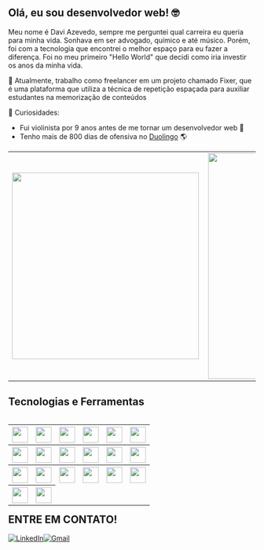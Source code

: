 ## Olá, eu sou desenvolvedor web! 🤓

Meu nome é Davi Azevedo, sempre me perguntei qual carreira eu queria para minha vida. Sonhava em ser advogado, químico e até músico. Porém, foi com a tecnologia que encontrei o melhor espaço para eu fazer a diferença. Foi no meu primeiro "Hello World" que decidi como iria investir os anos da minha vida.

🔭 Atualmente, trabalho como freelancer em um projeto chamado Fixer, que é uma plataforma que utiliza a técnica de repetição espaçada para auxiliar estudantes na memorização de conteúdos

🌱 Curiosidades:

- Fui violinista por 9 anos antes de me tornar um desenvolvedor web 🎻
- Tenho mais de 800 dias de ofensiva no [Duolingo](https://www.duolingo.com/profile/daviazev) 🌎

<center>
<table>
    <tr>
        <td><img width="380px" align="left" src="https://github-readme-stats.vercel.app/api/top-langs/?username=daviazev&hide=html&layout=compact&theme=buefy" /></td>
        <td><img width="460px" align="left" src="https://github-readme-stats.vercel.app/api?username=daviazev&theme=buefy"/></td>
    </tr>
</table>
</center>

<h2 align="left">Tecnologias e Ferramentas</h2>
<table width="320px" align="left" border="0">
    <tr>
    <th><img height="32px" src="https://img.shields.io/badge/HTML5-E34F26?style=for-the-badge&logo=html5&logoColor=white"></th>
    <th><img height="32px" src="https://img.shields.io/badge/CSS3-1572B6?style=for-the-badge&logo=css3&logoColor=white"></th>
    <th><img height="32px" src="https://img.shields.io/badge/JavaScript-F7DF1E?style=for-the-badge&logo=javascript&logoColor=black"></th>
    <th><img height="32px" src="https://img.shields.io/badge/React-20232A?style=for-the-badge&logo=react&logoColor=61DAFB"></th>
    <th><img height="32px" src="https://img.shields.io/badge/React_Router-CA4245?style=for-the-badge&logo=react-router&logoColor=white"></th>
    <th><img height="32px" src="https://camo.githubusercontent.com/81aeb1a947697457dbf01915ba8bb60e4bcf0c9003fc2d62659be9d5d5b47317/68747470733a2f2f696d672e736869656c64732e696f2f62616467652f74657374696e672532306c6962726172792d3332333333303f7374796c653d666f722d7468652d6261646765266c6f676f3d74657374696e672d6c696272617279266c6f676f436f6c6f723d726564"></th>
    </tr>
    <tr>
    <th><img height="32px" src="https://camo.githubusercontent.com/5ec7b7ed343219da6b2213349bacdc389803950b5298464b35e76f7ab6ccf27d/68747470733a2f2f696d672e736869656c64732e696f2f62616467652f4a6573742d4332313332353f7374796c653d666f722d7468652d6261646765266c6f676f3d6a657374266c6f676f436f6c6f723d7768697465"></th>
    <th><img height="32px" src="https://img.shields.io/badge/Redux-593D88?style=for-the-badge&logo=redux&logoColor=white"></th>
    <th><img height="32px" src="https://img.shields.io/badge/Node.js-43853D?style=for-the-badge&logo=node.js&logoColor=white"></th>
    <th><img height="32px" src="https://img.shields.io/badge/MySQL-00000F?style=for-the-badge&logo=mysql&logoColor=white"></th>
    <th><img height="32px" src="https://img.shields.io/badge/MongoDB-4EA94B?style=for-the-badge&logo=mongodb&logoColor=white"></th>
    <th><img height="32px" src="https://camo.githubusercontent.com/6c50eb6f911b1bcb4c0b790fb5e908bf896c525685839fa802c41349dcd1c8bf/68747470733a2f2f696d672e736869656c64732e696f2f62616467652f53657175656c697a652d3532423045373f7374796c653d666f722d7468652d6261646765266c6f676f3d53657175656c697a65266c6f676f436f6c6f723d7768697465"></th>
    </tr>
    <tr>
    <th><img height="32px" src="https://img.shields.io/badge/TypeScript-007ACC?style=for-the-badge&logo=typescript&logoColor=white"></th>
    <th><img height="32px" src="https://camo.githubusercontent.com/7f73136d92799b19be179d1ed87b461120c35ed917c7d5ab59a7606209da7bd3/68747470733a2f2f696d672e736869656c64732e696f2f62616467652f457870726573732e6a732d3030303030303f7374796c653d666f722d7468652d6261646765266c6f676f3d65787072657373266c6f676f436f6c6f723d7768697465"></th>
    <th><img height="32px" src="https://camo.githubusercontent.com/0482f5dbf5f28178254184a78d0fd79051d8844d34c645ac44220befd3226f45/68747470733a2f2f696d672e736869656c64732e696f2f62616467652f6d6f6368612e6a732d3332333333303f7374796c653d666f722d7468652d6261646765266c6f676f3d6d6f636861266c6f676f436f6c6f723d42726f776e"></th>
    <th><img height="32px" src="https://camo.githubusercontent.com/d2f61ea606862e8362d246f4554f1cc9cbf220c4aaf8d4530d138605488eacb9/68747470733a2f2f696d672e736869656c64732e696f2f62616467652f636861692e6a732d3332333333303f7374796c653d666f722d7468652d6261646765266c6f676f3d63686169266c6f676f436f6c6f723d726564"></th>
    <th><img height="32px" src="https://img.shields.io/badge/Docker-2496ED?style=for-the-badge&logo=docker&logoColor=white"></th>
    <th><img height="32px" src="https://img.shields.io/badge/Git-E34F26?style=for-the-badge&logo=git&logoColor=white">
    </tr>
    <tr>
    <th><img height="32px" src="https://camo.githubusercontent.com/fbc3df79ffe1a99e482b154b29262ecbb10d6ee4ed22faa82683aa653d72c4e1/68747470733a2f2f696d672e736869656c64732e696f2f62616467652f4769744875622d3130303030303f7374796c653d666f722d7468652d6261646765266c6f676f3d676974687562266c6f676f436f6c6f723d7768697465"></th>
    <th><img height="32px" src="https://img.shields.io/badge/Linux-E34F26?style=for-the-badge&logo=linux&logoColor=black"></th>
    </tr>
</table>

<table>
    <h2>ENTRE EM CONTATO!</h2>
    <a href="https://www.linkedin.com/in/daviazev/" target="_blank"><img alt="LinkedIn" src="https://img.shields.io/badge/linkedin-%230077B5.svg?&style=for-the-badge&logo=linkedin&logoColor=white" /></a>
    <a href="mailto:azvd.davi@gmail.com" target="_blank"><img alt="Gmail" src="https://img.shields.io/badge/Gmail-%2312100E?style=for-the-badge&logo=Gmail&logoColor=red" /></a>
</table>
